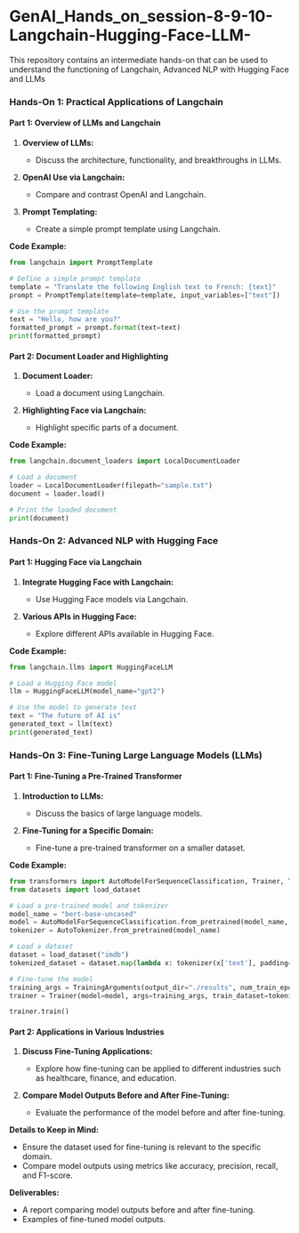 # GenAI_Hands_on_session-8-9-10-Langchain-Hugging-Face-LLM-
This repository contains an intermediate hands-on that can be used to understand the functioning of Langchain, Advanced NLP with Hugging Face and LLMs

### Hands-On 1: Practical Applications of Langchain

#### Part 1: Overview of LLMs and Langchain

1. **Overview of LLMs:**
   - Discuss the architecture, functionality, and breakthroughs in LLMs.

2. **OpenAI Use via Langchain:**
   - Compare and contrast OpenAI and Langchain.

3. **Prompt Templating:**
   - Create a simple prompt template using Langchain.

**Code Example:**
```python
from langchain import PromptTemplate

# Define a simple prompt template
template = "Translate the following English text to French: {text}"
prompt = PromptTemplate(template=template, input_variables=["text"])

# Use the prompt template
text = "Hello, how are you?"
formatted_prompt = prompt.format(text=text)
print(formatted_prompt)
```

#### Part 2: Document Loader and Highlighting

1. **Document Loader:**
   - Load a document using Langchain.

2. **Highlighting Face via Langchain:**
   - Highlight specific parts of a document.

**Code Example:**
```python
from langchain.document_loaders import LocalDocumentLoader

# Load a document
loader = LocalDocumentLoader(filepath="sample.txt")
document = loader.load()

# Print the loaded document
print(document)
```

### Hands-On 2: Advanced NLP with Hugging Face

#### Part 1: Hugging Face via Langchain

1. **Integrate Hugging Face with Langchain:**
   - Use Hugging Face models via Langchain.

2. **Various APIs in Hugging Face:**
   - Explore different APIs available in Hugging Face.

**Code Example:**
```python
from langchain.llms import HuggingFaceLLM

# Load a Hugging Face model
llm = HuggingFaceLLM(model_name="gpt2")

# Use the model to generate text
text = "The future of AI is"
generated_text = llm(text)
print(generated_text)
```

### Hands-On 3: Fine-Tuning Large Language Models (LLMs)

#### Part 1: Fine-Tuning a Pre-Trained Transformer

1. **Introduction to LLMs:**
   - Discuss the basics of large language models.

2. **Fine-Tuning for a Specific Domain:**
   - Fine-tune a pre-trained transformer on a smaller dataset.

**Code Example:**
```python
from transformers import AutoModelForSequenceClassification, Trainer, TrainingArguments, AutoTokenizer
from datasets import load_dataset

# Load a pre-trained model and tokenizer
model_name = "bert-base-uncased"
model = AutoModelForSequenceClassification.from_pretrained(model_name, num_labels=2)
tokenizer = AutoTokenizer.from_pretrained(model_name)

# Load a dataset
dataset = load_dataset("imdb")
tokenized_dataset = dataset.map(lambda x: tokenizer(x['text'], padding="max_length", truncation=True), batched=True)

# Fine-tune the model
training_args = TrainingArguments(output_dir="./results", num_train_epochs=1, per_device_train_batch_size=8)
trainer = Trainer(model=model, args=training_args, train_dataset=tokenized_dataset['train'], eval_dataset=tokenized_dataset['test'])

trainer.train()
```

#### Part 2: Applications in Various Industries

1. **Discuss Fine-Tuning Applications:**
   - Explore how fine-tuning can be applied to different industries such as healthcare, finance, and education.

2. **Compare Model Outputs Before and After Fine-Tuning:**
   - Evaluate the performance of the model before and after fine-tuning.

**Details to Keep in Mind:**
- Ensure the dataset used for fine-tuning is relevant to the specific domain.
- Compare model outputs using metrics like accuracy, precision, recall, and F1-score.

**Deliverables:**
- A report comparing model outputs before and after fine-tuning.
- Examples of fine-tuned model outputs.
